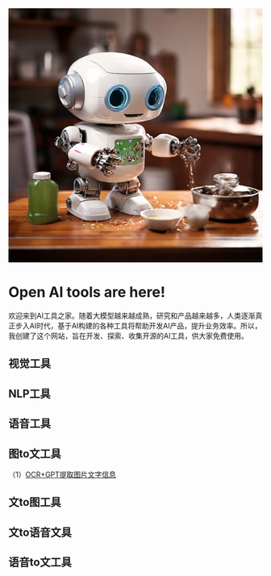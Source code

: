 <picture>
 <source media="(prefers-color-scheme: dark)" srcset="pictures/index/index_home.jpeg">
 <source media="(prefers-color-scheme: light)" srcset="pictures/index/index_home.jpeg">
 <img alt="YOUR-ALT-TEXT" src="pictures/index/index_home.jpeg">
</picture>

# Open AI tools are here!
欢迎来到AI工具之家。随着大模型越来越成熟，研究和产品越来越多，人类逐渐真正步入AI时代，基于AI构建的各种工具将帮助开发AI产品，提升业务效率。所以，我创建了这个网站，旨在开发、探索、收集开源的AI工具，供大家免费使用。

## 视觉工具

## NLP工具

## 语音工具

## 图to文工具
（1）[OCR+GPT提取图片文字信息](https://nonoyeyouran.github.io/OpenAITools.github.io/pages/ocrTools.html)

## 文to图工具

## 文to语音文具

## 语音to文工具



